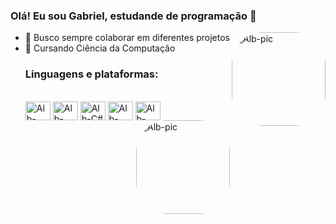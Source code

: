 ### Olá! Eu sou Gabriel, estudande de programação  👾

<img align="right" alt="Alb-pic" height="150" style="border-radius:50px;" src="https://data.whicdn.com/images/349487873/original.gif">

- 👯 Busco sempre colaborar em diferentes projetos
- 🤔 Cursando Ciência da Computação
  <br>
  <h3> Linguagens e plataformas: </h3>
  <div style="display: inline_block"><br>
  <img align="center" alt="Alb-Java" height="30" width="40" src="https://cdn.jsdelivr.net/gh/devicons/devicon/icons/java/java-original.svg">
  <img align="center" alt="Alb-PHP" height="30" width="40" src="https://cdn.jsdelivr.net/gh/devicons/devicon/icons/php/php-original.svg">
  <img align="center" alt="Alb-C#" height="30" width="40" src="https://cdn.jsdelivr.net/gh/devicons/devicon/icons/csharp/csharp-original.svg">
  <img align="center" alt="Alb-Android" height="30" width="40" src="https://cdn.jsdelivr.net/gh/devicons/devicon/icons/android/android-original.svg">
  <img align="center" alt="Alb-Unity" height="30" width="40" src="https://cdn.jsdelivr.net/gh/devicons/devicon/icons/unity/unity-original.svg">
  <img align="right" alt="Alb-pic" height="150" style="border-radius:50px;" src="https://avatars.githubusercontent.com/u/88353364?s=400&u=da6b3961f68245e58eed4c8c5e2a75429230069e&v=4">
</div>

 
 
